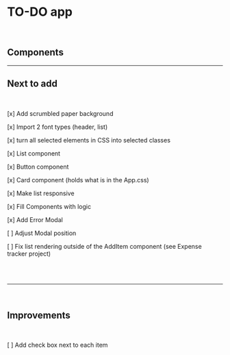 # TO-DO app

<br>

## Components

<hr />

## Next to add

<br>

[x] Add scrumbled paper background

[x] Import 2 font types (header, list)

[x] turn all selected elements in CSS into selected classes

[x] List component

[x] Button component

[x] Card component (holds what is in the App.css)

[x] Make list responsive

[x] Fill Components with logic

[x] Add Error Modal

[ ] Adjust Modal position

[ ] Fix list rendering outside of the AddItem component (see Expense tracker project)

<br><br>

<hr />

<br>

## Improvements

<br>

[ ] Add check box next to each item
